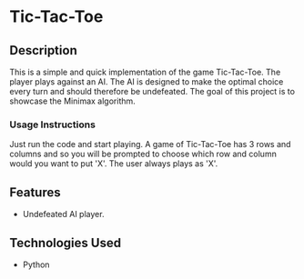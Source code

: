 # Tic-Tac-Toe

## Description
This is a simple and quick implementation of the game Tic-Tac-Toe. The player plays against an AI. The AI is designed to make the optimal choice every turn and should therefore be undefeated. The goal of this project is to showcase the Minimax algorithm.

### Usage Instructions
Just run the code and start playing. A game of Tic-Tac-Toe has 3 rows and columns and so you will be prompted to choose which row and column would you want to put 'X'. The user always plays as 'X'.

## Features
- Undefeated AI player.

## Technologies Used
- Python
